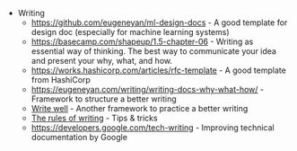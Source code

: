 - Writing
	- https://github.com/eugeneyan/ml-design-docs - A good template for design doc (especially for machine learning systems)
	- https://basecamp.com/shapeup/1.5-chapter-06 - Writing as essential way of thinking. The best way to communicate your idea and present your why, what, and how.
	- https://works.hashicorp.com/articles/rfc-template - A good template from HashiCorp
	- https://eugeneyan.com/writing/writing-docs-why-what-how/ - Framework to structure a better writing
	- [Write well](https://www.julian.com/guide/write/intro) - Another framework to practice a better writing
	- [The rules of writing](https://writing.stackexchange.com/questions/761/the-rules-of-writing) - Tips & tricks
	- https://developers.google.com/tech-writing - Improving technical documentation by Google